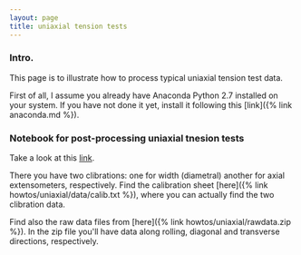 ```yaml
---
layout: page
title: uniaxial tension tests
---
```



### Intro.
This page is to illustrate how to process typical uniaxial tension test data.

First of all, I assume you already have Anaconda Python 2.7 installed on your system.
If you have not done it yet, install it following this [link]({% link anaconda.md %}).


### Notebook for post-processing uniaxial tnesion tests


Take a look at this [link](https://github.com/youngung/plasticity_lecture/blob/master/ipynb/02_Uniaxial_tension_test_data_analysis.ipynb).

There you have two clibrations: one for width (diametral) another for axial extensometers, respectively.
Find the calibration sheet [here]({% link howtos/uniaxial/data/calib.txt %}), where you can actually find the two clibration data.

Find also the raw data files from [here]({% link howtos/uniaxial/rawdata.zip %}). In the zip file you'll have data along rolling, diagonal and transverse directions, respectively.
